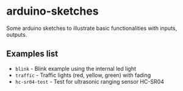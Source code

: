 # arduino-sketches
Some arduino sketches to illustrate basic functionalities with inputs, outputs.

## Examples list

* `blink` - Blink example using the internal led light 
* `traffic` - Traffic lights (red, yellow, green)  with fading
* `hc-sr04-test` - Test for ultrasonic ranging sensor HC-SR04


